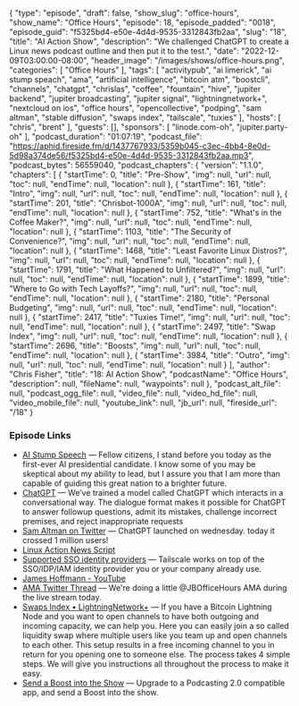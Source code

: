 {
  "type": "episode",
  "draft": false,
  "show_slug": "office-hours",
  "show_name": "Office Hours",
  "episode": 18,
  "episode_padded": "0018",
  "episode_guid": "f5325bd4-e50e-4d4d-9535-3312843fb2aa",
  "slug": "18",
  "title": "AI Action Show",
  "description": "We challenged ChatGPT to create a Linux news podcast outline and then put it to the test.",
  "date": "2022-12-09T03:00:00-08:00",
  "header_image": "/images/shows/office-hours.png",
  "categories": [
    "Office Hours"
  ],
  "tags": [
    "activitypub",
    "ai limerick",
    "ai stump speach",
    "ama",
    "artificial intelligence",
    "bitcoin atm",
    "boostcli",
    "channels",
    "chatgpt",
    "chrislas",
    "coffee",
    "fountain",
    "hive",
    "jupiter backend",
    "jupiter broadcasting",
    "jupiter signal",
    "lightningnetwork+",
    "nextcloud on ios",
    "office hours",
    "opencollective",
    "podping",
    "sam altman",
    "stable diffusion",
    "swaps index",
    "tailscale",
    "tuxies"
  ],
  "hosts": [
    "chris",
    "brent"
  ],
  "guests": [],
  "sponsors": [
    "linode.com-oh",
    "jupiter.party-oh"
  ],
  "podcast_duration": "01:07:19",
  "podcast_file": "https://aphid.fireside.fm/d/1437767933/5359b045-c3ec-4bb4-8e0d-5d98a374de56/f5325bd4-e50e-4d4d-9535-3312843fb2aa.mp3",
  "podcast_bytes": 56559040,
  "podcast_chapters": {
    "version": "1.1.0",
    "chapters": [
      {
        "startTime": 0,
        "title": "Pre-Show",
        "img": null,
        "url": null,
        "toc": null,
        "endTime": null,
        "location": null
      },
      {
        "startTime": 161,
        "title": "Intro",
        "img": null,
        "url": null,
        "toc": null,
        "endTime": null,
        "location": null
      },
      {
        "startTime": 201,
        "title": "Chrisbot-1000A",
        "img": null,
        "url": null,
        "toc": null,
        "endTime": null,
        "location": null
      },
      {
        "startTime": 752,
        "title": "What's in the Coffee Maker?",
        "img": null,
        "url": null,
        "toc": null,
        "endTime": null,
        "location": null
      },
      {
        "startTime": 1103,
        "title": "The Security of Convenience?",
        "img": null,
        "url": null,
        "toc": null,
        "endTime": null,
        "location": null
      },
      {
        "startTime": 1468,
        "title": "Least Favorite Linux Distros?",
        "img": null,
        "url": null,
        "toc": null,
        "endTime": null,
        "location": null
      },
      {
        "startTime": 1791,
        "title": "What Happened to Unfiltered?",
        "img": null,
        "url": null,
        "toc": null,
        "endTime": null,
        "location": null
      },
      {
        "startTime": 1899,
        "title": "Where to Go with Tech Layoffs?",
        "img": null,
        "url": null,
        "toc": null,
        "endTime": null,
        "location": null
      },
      {
        "startTime": 2180,
        "title": "Personal Budgeting",
        "img": null,
        "url": null,
        "toc": null,
        "endTime": null,
        "location": null
      },
      {
        "startTime": 2417,
        "title": "Tuxies Time!",
        "img": null,
        "url": null,
        "toc": null,
        "endTime": null,
        "location": null
      },
      {
        "startTime": 2497,
        "title": "Swap Index",
        "img": null,
        "url": null,
        "toc": null,
        "endTime": null,
        "location": null
      },
      {
        "startTime": 2696,
        "title": "Boosts",
        "img": null,
        "url": null,
        "toc": null,
        "endTime": null,
        "location": null
      },
      {
        "startTime": 3984,
        "title": "Outro",
        "img": null,
        "url": null,
        "toc": null,
        "endTime": null,
        "location": null
      }
    ],
    "author": "Chris Fisher",
    "title": "18: AI Action Show",
    "podcastName": "Office Hours",
    "description": null,
    "fileName": null,
    "waypoints": null
  },
  "podcast_alt_file": null,
  "podcast_ogg_file": null,
  "video_file": null,
  "video_hd_file": null,
  "video_mobile_file": null,
  "youtube_link": null,
  "jb_url": null,
  "fireside_url": "/18"
}


### Episode Links

  * [AI Stump Speech](https://paste.docs.lol/reader/ScarphTrigness "AI Stump Speech") — Fellow citizens, I stand before you today as the first-ever AI presidential candidate. I know some of you may be skeptical about my ability to lead, but I assure you that I am more than capable of guiding this great nation to a brighter future. 
  * [ChatGPT](https://openai.com/blog/chatgpt/ "ChatGPT") — We’ve trained a model called ChatGPT which interacts in a conversational way. The dialogue format makes it possible for ChatGPT to answer followup questions, admit its mistakes, challenge incorrect premises, and reject inappropriate requests
  * [Sam Altman on Twitter](https://twitter.com/sama/status/1599668808285028353 "Sam Altman on Twitter") — ChatGPT launched on wednesday. today it crossed 1 million users!
  * [Linux Action News Script](https://paste.docs.lol/reader/AggrandisesQuaternity "Linux Action News Script")
  * [Supported SSO identity providers](https://tailscale.com/kb/1013/sso-providers/ "Supported SSO identity providers") — Tailscale works on top of the SSO/IDP/IAM identity provider you or your company already use.
  * [James Hoffmann - YouTube](https://www.youtube.com/channel/UCMb0O2CdPBNi-QqPk5T3gsQ "James Hoffmann - YouTube")
  * [AMA Twitter Thread](https://twitter.com/ChrisLAS/status/1600176987901132800 "AMA Twitter Thread") — We're doing a little @JBOfficeHours AMA during the live stream today.
  * [Swaps Index • LightningNetwork+](https://lightningnetwork.plus/ "Swaps Index • LightningNetwork+") — If you have a Bitcoin Lightning Node and you want to open channels to have both outgoing and incoming capacity, we can help you. Here you can easily join a so called liquidity swap where multiple users like you team up and open channels to each other. This setup results in a free incoming channel to you in return for you opening one to someone else. The process takes 4 simple steps. We will give you instructions all throughout the process to make it easy.
  * [Send a Boost into the Show](https://podcastindex.org/apps?appTypes=app&elements=Value "Send a Boost into the Show") — Upgrade to a Podcasting 2.0 compatible app, and send a Boost into the show.


